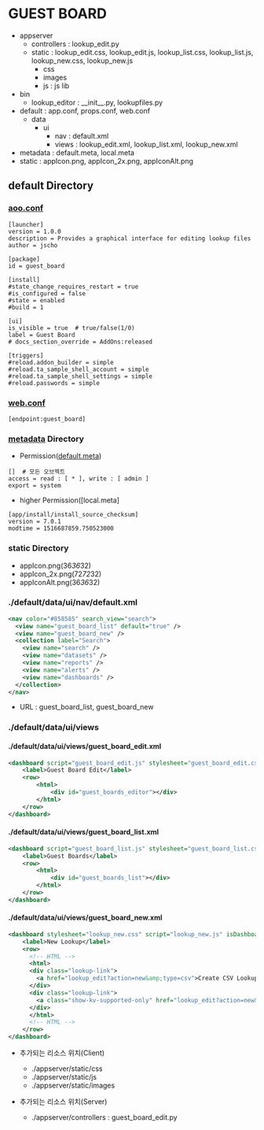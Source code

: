 # GUEST BOARD

- appserver
  - controllers : lookup_edit.py
  - static : lookup_edit.css, lookup_edit.js, lookup_list.css, lookup_list.js, lookup_new.css, lookup_new.js
    - css
    - images
    - js : js lib
- bin
  - lookup_editor : \_\_init\_\_.py, lookupfiles.py
- default : app.conf, props.conf, web.conf
  - data
    - ui
      - nav : default.xml
      - views : lookup_edit.xml, lookup_list.xml, lookup_new.xml
- metadata : default.meta, local.meta
- static : appIcon.png, appIcon_2x.png, appIconAlt.png

## default Directory

### [aoo.conf](http://docs.splunk.com/Documentation/Splunk/7.0.2/Admin/Appconf)

```properties
[launcher]
version = 1.0.0
description = Provides a graphical interface for editing lookup files
author = jscho

[package]
id = guest_board

[install]
#state_change_requires_restart = true
#is_configured = false
#state = enabled
#build = 1

[ui]
is_visible = true  # true/false(1/0)
label = Guest Board
# docs_section_override = AddOns:released

[triggers]
#reload.addon_builder = simple
#reload.ta_sample_shell_account = simple
#reload.ta_sample_shell_settings = simple
#reload.passwords = simple
```

### [web.conf](http://docs.splunk.com/Documentation/Splunk/7.0.2/Admin/Webconf)

```properties
[endpoint:guest_board]
```

### [metadata](http://dev.splunk.com/view/webframework-developapps/SP-CAAAE88) Directory

- Permission([default.meta](http://docs.splunk.com/Documentation/Splunk/6.5.3/Admin/Defaultmetaconf))

```properties
[]  # 모든 오브젝트
access = read : [ * ], write : [ admin ]
export = system
```

- higher Permission([local.meta]

```properties
[app/install/install_source_checksum]
version = 7.0.1
modtime = 1516687859.750523000
```

### static Directory

- appIcon.png(36*36*32)
- appIcon_2x.png(72*72*32)
- appIconAlt.png(36*36*32)

### ./default/data/ui/nav/default.xml

```xml
<nav color="#858585" search_view="search">
  <view name="guest_board_list" default="true" />
  <view name="guest_board_new" />
  <collection label="Search">
    <view name="search" />
    <view name="datasets" />
    <view name="reports" />
    <view name="alerts" />
    <view name="dashboards" />
  </collection>
</nav>
```

- URL : guest_board_list, guest_board_new

### ./default/data/ui/views

#### ./default/data/ui/views/guest_board_edit.xml

```xml
<dashboard script="guest_board_edit.js" stylesheet="guest_board_edit.css" isDashboard="false" isVisible="true" hideEdit="true">
    <label>Guest Board Edit</label>
    <row>
        <html>
            <div id="guest_boards_editor"></div>
        </html>
    </row>
</dashboard>
```

#### ./default/data/ui/views/guest_board_list.xml

```xml
<dashboard script="guest_board_list.js" stylesheet="guest_board_list.css" isDashboard="false" isVisible="true" hideEdit="true">
    <label>Guest Boards</label>
    <row>
        <html>
            <div id="guest_boards_list"></div>
        </html>
    </row>
</dashboard>
```

#### ./default/data/ui/views/guest_board_new.xml

```xml
<dashboard stylesheet="lookup_new.css" script="lookup_new.js" isDashboard="false" isVisible="true" hideEdit="true">
    <label>New Lookup</label>
    <row>
      <!-- HTML -->
      <html>
      <div class="lookup-link">
        <a href="lookup_edit?action=new&amp;type=csv">Create CSV Lookup...</a>
      </div>
      <div class="lookup-link">
        <a class="show-kv-supported-only" href="lookup_edit?action=new&amp;type=kv">Create KV Store Lookup...</a>
      </div>
      </html>
      <!-- HTML -->
    </row>
</dashboard>
```

- 추가되는 리소스 위치(Client)
  - ./appserver/static/css
  - ./appserver/static/js
  - ./appserver/static/images

- 추가되는 리소스 위치(Server)
  - ./appserver/controllers : guest_board_edit.py
